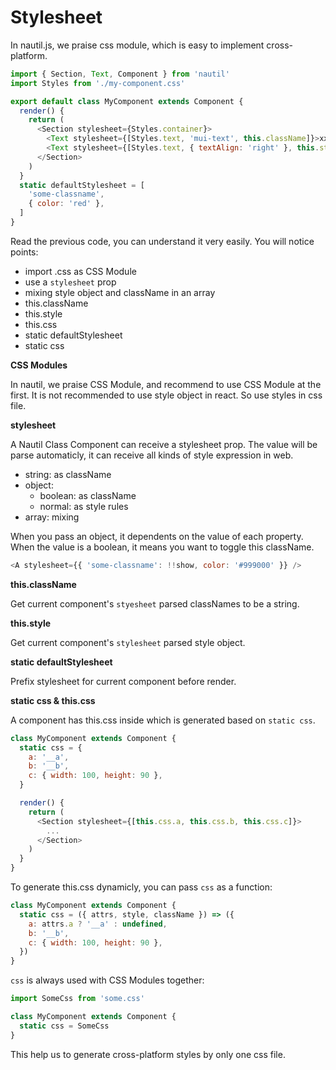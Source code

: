 # Stylesheet

In nautil.js, we praise css module, which is easy to implement cross-platform.

```js
import { Section, Text, Component } from 'nautil'
import Styles from './my-component.css'

export default class MyComponent extends Component {
  render() {
    return (
      <Section stylesheet={Styles.container}>
        <Text stylesheet={[Styles.text, 'mui-text', this.className]}>xxx</Text>
        <Text stylesheet={[Styles.text, { textAlign: 'right' }, this.style]}>xxx</Text>
      </Section>
    )
  }
  static defaultStylesheet = [
    'some-classname',
    { color: 'red' },
  ]
}
```

Read the previous code, you can understand it very easily. You will notice points:

- import .css as CSS Module
- use a `stylesheet` prop
- mixing style object and className in an array
- this.className
- this.style
- this.css
- static defaultStylesheet
- static css

**CSS Modules**

In nautil, we praise CSS Module, and recommend to use CSS Module at the first.
It is not recommended to use style object in react. So use styles in css file.

**stylesheet**

A Nautil Class Component can receive a stylesheet prop. The value will be parse automaticly, it can receive all kinds of style expression in web.

- string: as className
- object:
  - boolean: as className
  - normal: as style rules
- array: mixing

When you pass an object, it dependents on the value of each property. When the value is a boolean, it means you want to toggle this className.

```js
<A stylesheet={{ 'some-classname': !!show, color: '#999000' }} />
```

**this.className**

Get current component's `styesheet` parsed classNames to be a string.

**this.style**

Get current component's `stylesheet` parsed style object.

**static defaultStylesheet**

Prefix stylesheet for current component before render.

**static css & this.css**

A component has this.css inside which is generated based on `static css`.

```js
class MyComponent extends Component {
  static css = {
    a: '__a',
    b: '__b',
    c: { width: 100, height: 90 },
  }

  render() {
    return (
      <Section stylesheet={[this.css.a, this.css.b, this.css.c]}>
        ...
      </Section>
    )
  }
}
```

To generate this.css dynamicly, you can pass `css` as a function:

```js
class MyComponent extends Component {
  static css = ({ attrs, style, className }) => ({
    a: attrs.a ? '__a' : undefined,
    b: '__b',
    c: { width: 100, height: 90 },
  })
}
```

`css` is always used with CSS Modules together:

```js
import SomeCss from 'some.css'

class MyComponent extends Component {
  static css = SomeCss
}
```

This help us to generate cross-platform styles by only one css file.
